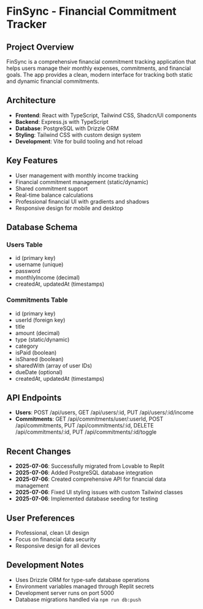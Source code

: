 # FinSync - Financial Commitment Tracker

## Project Overview
FinSync is a comprehensive financial commitment tracking application that helps users manage their monthly expenses, commitments, and financial goals. The app provides a clean, modern interface for tracking both static and dynamic financial commitments.

## Architecture
- **Frontend**: React with TypeScript, Tailwind CSS, Shadcn/UI components
- **Backend**: Express.js with TypeScript
- **Database**: PostgreSQL with Drizzle ORM
- **Styling**: Tailwind CSS with custom design system
- **Development**: Vite for build tooling and hot reload

## Key Features
- User management with monthly income tracking
- Financial commitment management (static/dynamic)
- Shared commitment support
- Real-time balance calculations
- Professional financial UI with gradients and shadows
- Responsive design for mobile and desktop

## Database Schema
### Users Table
- id (primary key)
- username (unique)
- password
- monthlyIncome (decimal)
- createdAt, updatedAt (timestamps)

### Commitments Table
- id (primary key)
- userId (foreign key)
- title
- amount (decimal)
- type (static/dynamic)
- category
- isPaid (boolean)
- isShared (boolean)
- sharedWith (array of user IDs)
- dueDate (optional)
- createdAt, updatedAt (timestamps)

## API Endpoints
- **Users**: POST /api/users, GET /api/users/:id, PUT /api/users/:id/income
- **Commitments**: GET /api/commitments/user/:userId, POST /api/commitments, PUT /api/commitments/:id, DELETE /api/commitments/:id, PUT /api/commitments/:id/toggle

## Recent Changes
- **2025-07-06**: Successfully migrated from Lovable to Replit
- **2025-07-06**: Added PostgreSQL database integration
- **2025-07-06**: Created comprehensive API for financial data management
- **2025-07-06**: Fixed UI styling issues with custom Tailwind classes
- **2025-07-06**: Implemented database seeding for testing

## User Preferences
- Professional, clean UI design
- Focus on financial data security
- Responsive design for all devices

## Development Notes
- Uses Drizzle ORM for type-safe database operations
- Environment variables managed through Replit secrets
- Development server runs on port 5000
- Database migrations handled via `npm run db:push`